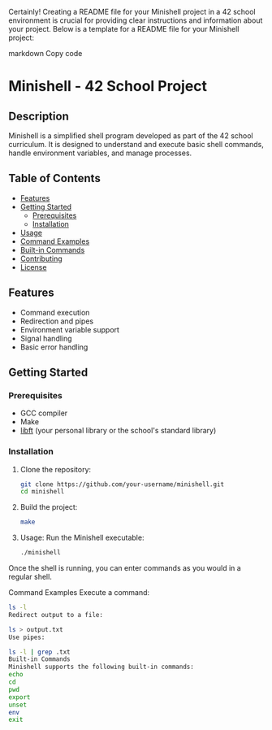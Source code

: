 
Certainly! Creating a README file for your Minishell project in a 42 school environment is crucial for providing clear instructions and information about your project. Below is a template for a README file for your Minishell project:

markdown
Copy code
# Minishell - 42 School Project

## Description
Minishell is a simplified shell program developed as part of the 42 school curriculum. It is designed to understand and execute basic shell commands, handle environment variables, and manage processes.

## Table of Contents
- [Features](#features)
- [Getting Started](#getting-started)
  - [Prerequisites](#prerequisites)
  - [Installation](#installation)
- [Usage](#usage)
- [Command Examples](#command-examples)
- [Built-in Commands](#built-in-commands)
- [Contributing](#contributing)
- [License](#license)

## Features
- Command execution
- Redirection and pipes
- Environment variable support
- Signal handling
- Basic error handling

## Getting Started

### Prerequisites
- GCC compiler
- Make
- [libft](https://github.com/your-username/libft) (your personal library or the school's standard library)

### Installation
1. Clone the repository:
   ```bash
   git clone https://github.com/your-username/minishell.git
   cd minishell
2. Build the project:
	```bash
	make
3. Usage:
	Run the Minishell executable:
	```bash
	./minishell	

Once the shell is running, you can enter commands as you would in a regular shell.

Command Examples
Execute a command:

```bash
ls -l
Redirect output to a file:

ls > output.txt
Use pipes:

ls -l | grep .txt
Built-in Commands
Minishell supports the following built-in commands:
echo
cd
pwd
export
unset
env
exit





